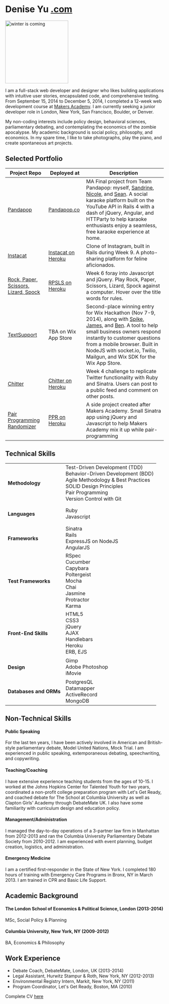 # Denise Yu [.com](http://www.deniseyu.com)

<img src="https://raw.github.com/deniseyu/CV/master/photo.jpg" alt="winter is coming" style="width: 200px;"/>

I am a full-stack web developer and designer who likes building applications with intuitive user stories, encapsulated code, and comprehensive testing. From September 15, 2014 to December 5, 2014, I completed a 12-week web development course at [Makers Academy](http://www.makersacademy.com). I am currently seeking a junior developer role in London, New York, San Francisco, Boulder, or Denver.

My non-coding interests include policy design, behavioral sciences, parliamentary debating, and contemplating the economics of the zombie apocalypse. My academic background is social policy, philosophy, and economics. In my spare time, I like to take photographs, play the piano, and create spontaneous art projects.

## Selected Portfolio

| Project Repo | Deployed at | Description |
| ------------ | ----------- | ----------- |
| [Pandapop](https://github.com/MadameSardine/pandapop) | [Pandapop.co](http://www.pandapop.co) | MA Final project from Team Pandapop: myself, [Sandrine](http://www.github.com/MadameSardine), [Nicole](http://www.github.com/NicolePell), and [Sean](https://github.com/slstevens). A social karaoke platform built on the YouTube API in Rails 4 with a dash of jQuery, Angular, and HTTParty to help karaoke enthusiasts enjoy a seamless, free karaoke experience at home. |
| [Instacat](https://github.com/deniseyu/instagram-clone) | [Instacat on Heroku](http://instacat-app.herokuapp.com) | Clone of Instagram, built in Rails during Week 9. A photo-sharing platform for feline aficionados. |
| [Rock, Paper, Scissors, Lizard, Spock](https://github.com/deniseyu/RockPaperScissorsJS) | [RPSLS on Heroku](http://cute-rock-paper-scissors-js.herokuapp.com/) | Week 6 foray into Javascript and jQuery. Play Rock, Paper, Scissors, Lizard, Spock against a computer. Hover over the title words for rules. |
| [TextSupport](https://github.com/Wix-sock/node-server) | TBA on Wix App Store | Second-place winning entry for Wix Hackathon (Nov 7-9, 2014), along with [Spike](https://github.com/spike01), [James](https://github.com/jrmcneil), and [Ben](https://github.com/benjamintillett). A tool to help small business owners respond instantly to customer questions from a mobile browser. Built in NodeJS with socket.io, Twilio, Mailgun, and Wix SDK for the Wix App Store. |
| [Chitter](https://github.com/deniseyu/octochat) | [Chitter on Heroku](http://totoro-chitter.herokuapp.com) | Week 4 challenge to replicate Twitter functionality with Ruby and Sinatra. Users can post to a public feed and comment on other posts. |
| [Pair Programming Randomizer](https://github.com/deniseyu/jquery-pair-programming) | [PPR on Heroku](https://pairing-randomizer.herokuapp.com) | A side project created after Makers Academy. Small Sinatra app using jQuery and Javascript to help Makers Academy mix it up while pair-programming |

## Technical Skills

<table>
  <tr>
    <td>
    <h4>Methodology</h4>
    </td>
    <td>
    Test-Driven Development (TDD)
    <br>Behavior-Driven Development (BDD)
    <br>Agile Methodology & Best Practices
    <br>SOLID Design Principles
    <br>Pair Programming
    <br>Version Control with Git
    </td>
  </tr>
  <tr>
    <td><h4>Languages</h4></td>
    <td>
      Ruby
      <br>Javascript
    </td>
  </tr>
  <tr>
    <td><h4>Frameworks</h4></td>
    <td>
      Sinatra
      <br>Rails
      <br>ExpressJS on NodeJS
      <br>AngularJS
    </td>
  </tr>
  <tr>
    <td><h4>Test Frameworks</h4></td>
    <td>
      RSpec
      <br>Cucumber
      <br>Capybara
      <br>Poltergeist
      <br>Mocha
      <br>Chai
      <br>Jasmine
      <br>Protractor
      <br>Karma
    </td>
  </tr>
  <tr>
    <td><h4>Front-End Skills</h4></td>
    <td>
      HTML5
      <br>CSS3
      <br>jQuery
      <br>AJAX
      <br>Handlebars
      <br>Heroku
      <br>ERB, EJS
    </td>
  </tr>
  <tr>
    <td><h4>Design</h4></td>
    <td>
      Gimp
      <br>Adobe Photoshop
      <br>iMovie
    </td>
  </tr>
  <tr>
    <td><h4>Databases and ORMs</h4></td>
    <td>
      PostgresQL
      <br>Datamapper
      <br>ActiveRecord
      <br>MongoDB
    </td>
  </tr>
</table>

## Non-Technical Skills

#### Public Speaking
For the last ten years, I have been actively involved in American and British-style parliamentary debate, Model United Nations, Mock Trial. I am experienced in public speaking, extemporaneous debating, speechwriting, and copywriting.

#### Teaching/Coaching
I have extensive experience teaching students from the ages of 10-15. I worked at the Johns Hopkins Center for Talented Youth for two years, coordinated a non-profit college preparation program with Let's Get Ready, and coached debate for The School at Columbia University as well as Clapton Girls' Academy through DebateMate UK. I also have some familiarity with curriculum design and education policy.

#### Management/Administration
I managed the day-to-day operations of a 3-partner law firm in Manhattan from 2012-2013 and ran the Columbia University Parliamentary Debate Society from 2010-2012. I am experienced with event planning, budget creation, logistics, and administration.

#### Emergency Medicine
I am a certified first-responder in the State of New York. I completed 180 hours of training with Emergency Care Programs in Bronx, NY in March 2013. I am trained in CPR and Basic Life Support.

## Academic Background

#### The London School of Economics & Political Science, London (2013-2014)
MSc, Social Policy & Planning

#### Columbia University, New York, NY (2009-2012)
BA, Economics & Philosophy

## Work Experience

* Debate Coach, DebateMate, London, UK (2013-2014)
* Legal Assistant, Hurwitz Stampur & Roth, New York, NY (2012-2013)
* Environmental Registry Intern, Markit, New York, NY (2011)
* Program Coordinator, Let's Get Ready, Boston, MA (2010)

Complete CV [here](http://www.deniseyu.com/cv)

